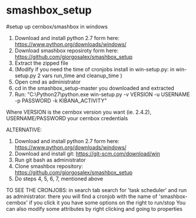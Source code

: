 # smashbox_setup

#setup up cernbox/smashbox in windows

1. Download and install python 2.7 form here: https://www.python.org/downloads/windows/
2. Download smashbox reposiroty form here: https://github.com/giorgosalex/smashbox_setup
3. Extract the zipped file
4. (Modify if you need the time of cronjobs install in win-setup.py: in win-setup.py 2 vars run_time and cleanup_time )
5. Open cmd as administrator
6. cd in the smashbox_setup-master you downloaded and extracted
7. Run: "C:\Python27\python.exe win-setup.py -v VERSION -u USERNAME -p PASSWORD -k KIBANA_ACTIVITY"

Where VERSION is the cernbox version you want (ie. 2.4.2), USERNAME/PASSWORD your cernbox credentials


ALTERNATIVE:

1. Download and install python 2.7 form here: https://www.python.org/downloads/windows/
2. Download and install git: https://git-scm.com/download/win
3. Run git bash as administrator
4. Clone smashbox repository: https://github.com/giorgosalex/smashbox_setup
5. Do steps 4, 5, 6, 7, mentioned above


TO SEE THE CRONJOBS:
in search tab search for 'task scheduler' and run as administrator.
there you will find a cronjob with the name of 'smashbox-cernbox'
if you click it you have some options on the right to run/stop 
You can also modify some attributes by right clicking and going to properties
